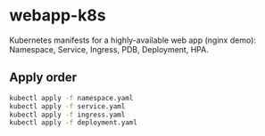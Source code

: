 # webapp-k8s
Kubernetes manifests for a highly-available web app (nginx demo): Namespace, Service, Ingress, PDB, Deployment, HPA.

## Apply order
```bash
kubectl apply -f namespace.yaml
kubectl apply -f service.yaml
kubectl apply -f ingress.yaml
kubectl apply -f deployment.yaml
